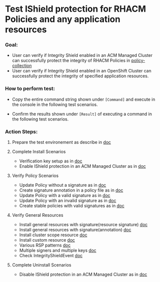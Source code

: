 # Test IShield protection for RHACM Policies and any application resources

### Goal:
- User can verify if Integrity Shield enabled in an ACM Managed Cluster can successfully protect the integrity of RHACM Policies in [policy-collection](https://github.com/open-cluster-management/policy-collection)
- User can verify if Integrity Shield enabled in an OpenShift Cluster can successfully protect the integrity of specified application resources.

### How to perform test: 

- Copy the entire command string shown under `[Command]` and execute in the console in the following test scenarios.

- Confirm the results shown under `[Result]` of executing a command in the following test scenarios.
 
### Action Steps:


1. Prepare the test environement as describe in [doc](./01_tester-setup/PREPARE_TEST_ENV.md)

2. Complete Install Scenarios
   - Verification key setup as in [doc](./02_install-scenarios/01_VERIFICATION_KEY_SETUP.md)
   - Enable IShield protection in an ACM Managed Cluster as in [doc](./02_install-scenarios/02_ENABLE_ISHIELD.md)
   
3. Verify Policy Scenarios
   - Update Policy without a signature as in [doc](./03_policy-scenarios/01_CHANGE_POLICY_NO_SIGN.md)
   - Create signature annotation in a policy file as in [doc](./03_policy-scenarios/02_CREATE_SIGN_ANNOTATION.md)
   - Update Policy with a valid signature as in [doc](./03_policy-scenarios/03_CHANGE_POLICY_WITH_SIGN.md)
   - Update Policy with an invalid signature as in [doc](./03_policy-scenarios/04_CHANGE_POLICY_INVALID_SIGNER.md)
   - Create stable policies with valid signatures as in [doc](./03_policy-scenarios/05_CREATE_STABLE_POLICY_WITH_SIGN.md)
   
4. Verify General Resources
   - Install general resources with signature(resource signature) [doc](./04_general-resource-scenarios/01_SIGN_RESOURCE_SIGNATRUE.md)
   - Install general resources with signature(annotation) [doc](./04_general-resource-scenarios/02_SIGN_ANNOTATION.md)
   - Install cluster scope resource [doc](./04_general-resource-scenarios/03_RSP_CLUSTER_SCOPE.md)
   - Install custom resource [doc](./04_general-resource-scenarios/04_RSP_CRD.md)
   - Various RSP patterns [doc](./04_general-resource-scenarios/05_RSP_VARIOUS_PATTERNS.md)
   - Multiple signers and multiple keys [doc](./04_general-resource-scenarios/06_MULTI_SIGNERS_MULTI_KEYS.md)
   - Check IntegrityShieldEvent [doc](./04_general-resource-scenarios/07_EVENTS.md)

5. Complete Uninstall Scenarios
   - Disable IShield protection in an ACM Managed Cluster as in [doc](./05_uninstall-scenarios/01_DISABLE_ISHIELD.md)
